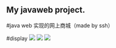 My javaweb project.
---

#java web 实现的网上商城（made by ssh）

#display
![](https://github.com/messyidea/java-web/raw/master/display/1.png)
![](https://github.com/messyidea/java-web/raw/master/display/2.png)
![](https://github.com/messyidea/java-web/raw/master/display/15.png)
